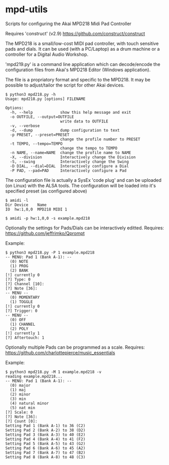 # mpd-utils

Scripts for configuring the Akai MPD218 Midi Pad Controller

Requires 'construct' (v2.9)
https://github.com/construct/construct

The MPD218 is a small/low-cost MIDI pad controller, with touch sensitive
pads and dials. It can be used (with a PC/Laptop) as a drum machine or
a controller for a Digital Audio Workshop.

'mpd219.py' is a command line application which can decode/encode the
configuration files from Akai's MPD218 Editor (Windows application).

The file is a propriatory format and specific to the MPD218. It may
be possible to adjust/tailor the script for other Akai devices.
```
$ python3 mpd218.py -h
Usage: mpd218.py [options] FILENAME

Options:
  -h, --help            show this help message and exit
  -o OUTFILE, --output=OUTFILE
                        write data to OUTFILE
  -v, --verbose         
  -d, --dump            dump configuration to text
  -p PRESET, --preset=PRESET
                        change the profile number to PRESET
  -t TEMPO, --tempo=TEMPO
                        change the tempo to TEMPO
  -n NAME, --name=NAME  change the profile name to NAME
  -X, --division        Interactively change the Division
  -S, --swing           Interactively change the Swing
  -D DIAL, --dial=DIAL  Interactively configure a Dial
  -P PAD, --pad=PAD     Interactively configure a Pad
```

The configuration file is actually a SysEx 'code plug' and can be
uploaded (on Linux) with the ALSA tools. The configuration will
be loaded into it's specified preset (as configured above)
```
$ amidi -l
Dir Device    Name
IO  hw:1,0,0  MPD218 MIDI 1

$ amidi -p hw:1,0,0 -s example.mpd218
```

Optionally the settings for Pads/Dials can be interactively editted.
Requires:
https://github.com/jeffrimko/Qprompt

Example:
```
$ python3 mpd218.py -P 1 example.mpd218
-- MENU: Pad 1 (Bank A-1): --
  (0) NOTE
  (1) PROG
  (2) BANK
[!] currently 0
[?] Type: 0
[?] Channel [10]: 
[?] Note [36]: 
-- MENU --
  (0) MOMENTARY
  (1) TOGGLE
[!] currently 0
[?] Trigger: 0
-- MENU --
  (0) OFF
  (1) CHANNEL
  (2) POLY
[!] currently 1
[?] Aftertouch: 1
```

Optionally multiple Pads can be programmed as a scale.
Requires:
https://github.com/charlottepierce/music_essentials

Example:
```
$ python3 mpd218.py -M 1 example.mpd218 -v
reading example.mpd218...
-- MENU: Pad 1 (Bank A-1): --
  (0) major
  (1) maj
  (2) minor
  (3) min
  (4) natural minor
  (5) nat min
[?] Scale: 0
[?] Note [36]: 
[?] Count [0]: 
Setting Pad 1 (Bank A-1) to 36 (C2)
Setting Pad 2 (Bank A-2) to 38 (D2)
Setting Pad 3 (Bank A-3) to 40 (E2)
Setting Pad 4 (Bank A-4) to 41 (F2)
Setting Pad 5 (Bank A-5) to 43 (G2)
Setting Pad 6 (Bank A-6) to 45 (A2)
Setting Pad 7 (Bank A-7) to 47 (B2)
Setting Pad 8 (Bank A-8) to 48 (C3)
```
